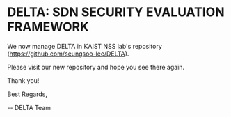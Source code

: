 # DELTA: SDN SECURITY EVALUATION FRAMEWORK

We now manage DELTA in KAIST NSS lab's repository (https://github.com/seungsoo-lee/DELTA).

Please visit our new repository and hope you see there again.

Thank you!

Best Regards,

-- DELTA Team
